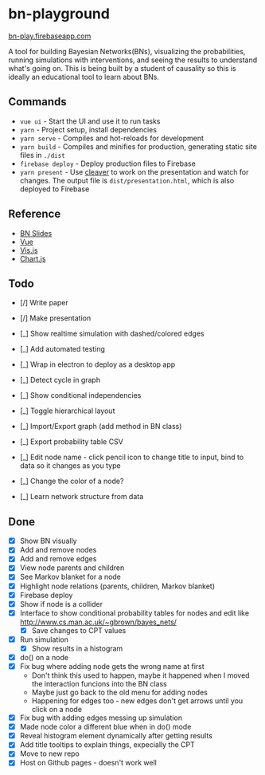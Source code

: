 # bn-playground

[bn-play.firebaseapp.com](https://bn-play.firebaseapp.com/)

A tool for building Bayesian Networks(BNs), visualizing the probabilities, running simulations with interventions, and seeing the results to understand what's going on. This is being built by a student of causality so this is ideally an educational tool to learn about BNs.

## Commands
* `vue ui` - Start the UI and use it to run tasks
* `yarn` - Project setup, install dependencies
* `yarn serve` - Compiles and hot-reloads for development
* `yarn build` - Compiles and minifies for production, generating static site files in `./dist`
* `firebase deploy` - Deploy production files to Firebase
* `yarn present` - Use [cleaver](https://github.com/jdan/cleaver) to work on the presentation and watch for changes. The output file is `dist/presentation.html`, which is also deployed to Firebase

## Reference
* [BN Slides](http://skleinberg.org/teaching/CI18/lecture4.pdf)
* [Vue](https://vuejs.org)
* [Vis.js](http://visjs.org/docs/network/)
* [Chart.js](https://www.chartjs.org/)

## Todo
* [/] Write paper
* [/] Make presentation

* [_] Show realtime simulation with dashed/colored edges
* [_] Add automated testing
* [_] Wrap in electron to deploy as a desktop app
* [_] Detect cycle in graph
* [_] Show conditional independencies
* [_] Toggle hierarchical layout
* [_] Import/Export graph (add method in BN class)
* [_] Export probability table CSV
* [_] Edit node name - click pencil icon to change title to input, bind to data so it changes as you type
* [_] Change the color of a node?
* [_] Learn network structure from data

## Done
* [x] Show BN visually
* [x] Add and remove nodes
* [x] Add and remove edges
* [x] View node parents and children
* [x] See Markov blanket for a node
* [x] Highlight node relations (parents, children, Markov blanket)
* [x] Firebase deploy
* [x] Show if node is a collider
* [x] Interface to show conditional probability tables for nodes and edit like http://www.cs.man.ac.uk/~gbrown/bayes_nets/
    * [x] Save changes to CPT values
* [x] Run simulation
    * [x] Show results in a histogram
* [x] do() on a node
* [x] Fix bug where adding node gets the wrong name at first
    * Don't think this used to happen, maybe it happened when I moved the interaction funcions into the BN class
    * Maybe just go back to the old menu for adding nodes
    * Happening for edges too - new edges don't get arrows until you click on a node
* [x] Fix bug with adding edges messing up simulation
* [x] Made node color a different blue when in do() mode
* [x] Reveal histogram element dynamically after getting results
* [x] Add title tooltips to explain things, expecially the CPT
* [x] Move to new repo
* [x] Host on Github pages - doesn't work well